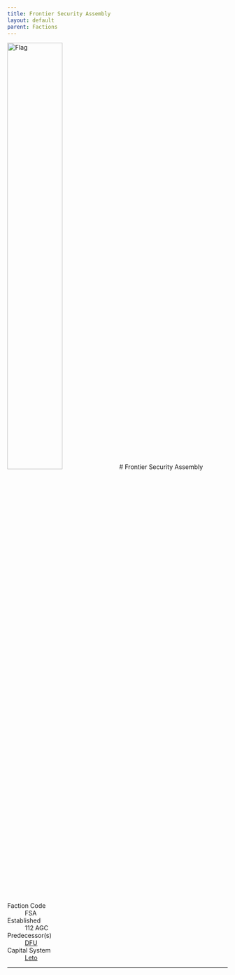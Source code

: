 ```yaml
---
title: Frontier Security Assembly
layout: default
parent: Factions
---
```


<img src="../../img/flag_fsa.png" alt="Flag" width="50%"/>
# Frontier Security Assembly
<dl>
    <dt>Faction Code</dt><dd>FSA</dd>
    <dt>Established</dt><dd>112 AGC</dd>
    <dt>Predecessor(s)</dt><dd><a href="dfu.html">DFU</a></dd>
    <dt>Capital System</dt><dd><a href="../systems/leto/index.html">Leto</a></dd>
</dl>

----
